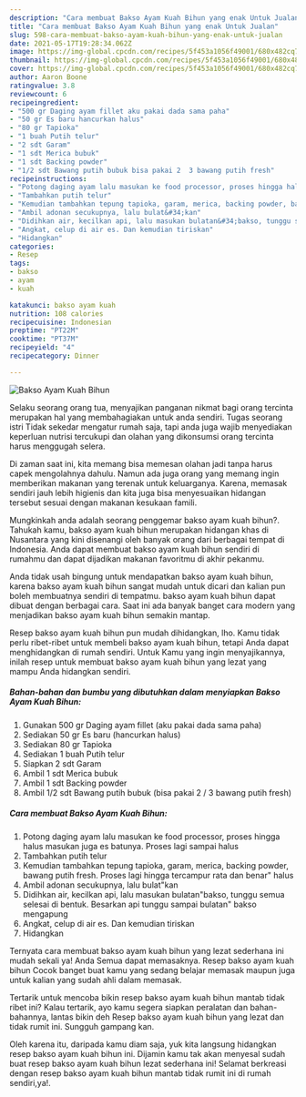 ```yaml
---
description: "Cara membuat Bakso Ayam Kuah Bihun yang enak Untuk Jualan"
title: "Cara membuat Bakso Ayam Kuah Bihun yang enak Untuk Jualan"
slug: 598-cara-membuat-bakso-ayam-kuah-bihun-yang-enak-untuk-jualan
date: 2021-05-17T19:28:34.062Z
image: https://img-global.cpcdn.com/recipes/5f453a1056f49001/680x482cq70/bakso-ayam-kuah-bihun-foto-resep-utama.jpg
thumbnail: https://img-global.cpcdn.com/recipes/5f453a1056f49001/680x482cq70/bakso-ayam-kuah-bihun-foto-resep-utama.jpg
cover: https://img-global.cpcdn.com/recipes/5f453a1056f49001/680x482cq70/bakso-ayam-kuah-bihun-foto-resep-utama.jpg
author: Aaron Boone
ratingvalue: 3.8
reviewcount: 6
recipeingredient:
- "500 gr Daging ayam fillet aku pakai dada sama paha"
- "50 gr Es baru hancurkan halus"
- "80 gr Tapioka"
- "1 buah Putih telur"
- "2 sdt Garam"
- "1 sdt Merica bubuk"
- "1 sdt Backing powder"
- "1/2 sdt Bawang putih bubuk bisa pakai 2  3 bawang putih fresh"
recipeinstructions:
- "Potong daging ayam lalu masukan ke food processor, proses hingga halus masukan juga es batunya. Proses lagi sampai halus"
- "Tambahkan putih telur"
- "Kemudian tambahkan tepung tapioka, garam, merica, backing powder, bawang putih fresh. Proses lagi hingga tercampur rata dan benar&#34; halus"
- "Ambil adonan secukupnya, lalu bulat&#34;kan"
- "Didihkan air, kecilkan api, lalu masukan bulatan&#34;bakso, tunggu semua selesai di bentuk. Besarkan api tunggu sampai bulatan&#34; bakso mengapung"
- "Angkat, celup di air es. Dan kemudian tiriskan"
- "Hidangkan"
categories:
- Resep
tags:
- bakso
- ayam
- kuah

katakunci: bakso ayam kuah 
nutrition: 108 calories
recipecuisine: Indonesian
preptime: "PT22M"
cooktime: "PT37M"
recipeyield: "4"
recipecategory: Dinner

---
```



![Bakso Ayam Kuah Bihun](https://img-global.cpcdn.com/recipes/5f453a1056f49001/680x482cq70/bakso-ayam-kuah-bihun-foto-resep-utama.jpg)

Selaku seorang orang tua, menyajikan panganan nikmat bagi orang tercinta merupakan hal yang membahagiakan untuk anda sendiri. Tugas seorang istri Tidak sekedar mengatur rumah saja, tapi anda juga wajib menyediakan keperluan nutrisi tercukupi dan olahan yang dikonsumsi orang tercinta harus menggugah selera.

Di zaman  saat ini, kita memang bisa memesan olahan jadi tanpa harus capek mengolahnya dahulu. Namun ada juga orang yang memang ingin memberikan makanan yang terenak untuk keluarganya. Karena, memasak sendiri jauh lebih higienis dan kita juga bisa menyesuaikan hidangan tersebut sesuai dengan makanan kesukaan famili. 



Mungkinkah anda adalah seorang penggemar bakso ayam kuah bihun?. Tahukah kamu, bakso ayam kuah bihun merupakan hidangan khas di Nusantara yang kini disenangi oleh banyak orang dari berbagai tempat di Indonesia. Anda dapat membuat bakso ayam kuah bihun sendiri di rumahmu dan dapat dijadikan makanan favoritmu di akhir pekanmu.

Anda tidak usah bingung untuk mendapatkan bakso ayam kuah bihun, karena bakso ayam kuah bihun sangat mudah untuk dicari dan kalian pun boleh membuatnya sendiri di tempatmu. bakso ayam kuah bihun dapat dibuat dengan berbagai cara. Saat ini ada banyak banget cara modern yang menjadikan bakso ayam kuah bihun semakin mantap.

Resep bakso ayam kuah bihun pun mudah dihidangkan, lho. Kamu tidak perlu ribet-ribet untuk membeli bakso ayam kuah bihun, tetapi Anda dapat menghidangkan di rumah sendiri. Untuk Kamu yang ingin menyajikannya, inilah resep untuk membuat bakso ayam kuah bihun yang lezat yang mampu Anda hidangkan sendiri.

<!--inarticleads1-->

##### Bahan-bahan dan bumbu yang dibutuhkan dalam menyiapkan Bakso Ayam Kuah Bihun:

1. Gunakan 500 gr Daging ayam fillet (aku pakai dada sama paha)
1. Sediakan 50 gr Es baru (hancurkan halus)
1. Sediakan 80 gr Tapioka
1. Sediakan 1 buah Putih telur
1. Siapkan 2 sdt Garam
1. Ambil 1 sdt Merica bubuk
1. Ambil 1 sdt Backing powder
1. Ambil 1/2 sdt Bawang putih bubuk (bisa pakai 2 / 3 bawang putih fresh)




<!--inarticleads2-->

##### Cara membuat Bakso Ayam Kuah Bihun:

1. Potong daging ayam lalu masukan ke food processor, proses hingga halus masukan juga es batunya. Proses lagi sampai halus
1. Tambahkan putih telur
1. Kemudian tambahkan tepung tapioka, garam, merica, backing powder, bawang putih fresh. Proses lagi hingga tercampur rata dan benar&#34; halus
1. Ambil adonan secukupnya, lalu bulat&#34;kan
1. Didihkan air, kecilkan api, lalu masukan bulatan&#34;bakso, tunggu semua selesai di bentuk. Besarkan api tunggu sampai bulatan&#34; bakso mengapung
1. Angkat, celup di air es. Dan kemudian tiriskan
1. Hidangkan




Ternyata cara membuat bakso ayam kuah bihun yang lezat sederhana ini mudah sekali ya! Anda Semua dapat memasaknya. Resep bakso ayam kuah bihun Cocok banget buat kamu yang sedang belajar memasak maupun juga untuk kalian yang sudah ahli dalam memasak.

Tertarik untuk mencoba bikin resep bakso ayam kuah bihun mantab tidak ribet ini? Kalau tertarik, ayo kamu segera siapkan peralatan dan bahan-bahannya, lantas bikin deh Resep bakso ayam kuah bihun yang lezat dan tidak rumit ini. Sungguh gampang kan. 

Oleh karena itu, daripada kamu diam saja, yuk kita langsung hidangkan resep bakso ayam kuah bihun ini. Dijamin kamu tak akan menyesal sudah buat resep bakso ayam kuah bihun lezat sederhana ini! Selamat berkreasi dengan resep bakso ayam kuah bihun mantab tidak rumit ini di rumah sendiri,ya!.

